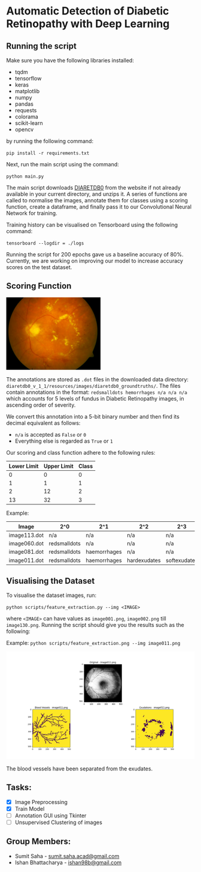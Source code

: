 # Automatic Detection of Diabetic Retinopathy with Deep Learning

## Running the script

Make sure you have the following libraries installed:
* tqdm
* tensorflow
* keras
* matplotlib
* numpy
* pandas
* requests
* colorama
* scikit-learn
* opencv

by running the following command:

`pip install -r requirements.txt`

Next, run the main script using the command:

`python main.py`

The main script downloads [DIARETDB0](http://www.it.lut.fi/project/imageret/diaretdb0/) from the website if not already available in your current directory, and unzips it. A series of functions are called to normalise the images, annotate them for classes using a scoring function, create a dataframe, and finally pass it to our Convolutional Neural Network for training.

Training history can be visualised on Tensorboard using the following command:

`tensorboard --logdir = ./logs`

Running the script for 200 epochs gave us a baseline accuracy of 80%. Currently, we are working on improving our model to increase accuracy scores on the test dataset.

## Scoring Function

<img src="./images/Figure_2.png" width="50%" height="50%">

The annotations are stored as `.dot` files in the downloaded data directory: `diaretdb0_v_1_1/resources/images/diaretdb0_groundtruths/`. The files contain annotations in the format: `redsmalldots hemorrhages n/a n/a n/a` which accounts for 5 levels of fundus in Diabetic Retinopathy images, in ascending order of severity.

We convert this annotation into a 5-bit binary number and then find its decimal equivalent as follows:

* `n/a` is accepted as `False` or `0`
* Everything else is regarded as `True` or `1`

Our scoring and class function adhere to the following rules:

| Lower Limit | Upper Limit | Class |
| ----------- | ----------- | ----- |
| 0 | 0 | 0 |
| 1 | 1 | 1 |
| 2 | 12 | 2 |
| 13 | 32 | 3 |

Example:

| Image | 2^0  | 2^1 | 2^2 | 2^3 | 2^4 | Score | Class |
 ------------- | ------------- | ------------- | ------------- | ------------- | ------------- | ------------- | ------------- |
| image113.dot | n/a  | n/a | n/a | n/a | n/a | 0 | 0 |
| image060.dot | redsmalldots  | n/a | n/a | n/a | n/a | 1 | 1 | 
| image081.dot | redsmalldots  | haemorrhages | n/a | n/a | n/a | 3 | 2 | 
| image011.dot | redsmalldots  | haemorrhages | hardexudates | softexudates| n/a | 31 | 3 | 


## Visualising the Dataset

To visualise the dataset images, run:

`python scripts/feature_extraction.py --img <IMAGE>`

where `<IMAGE>` can have values as `image001.png`, `image002.png` till `image130.png`. Running the script should give you the results such as the following:

Example: `python scripts/feature_extraction.png --img image011.png`

<img src="./images/Figure_1.png">

The blood vessels have been separated from the exudates.

## Tasks:

* [x] Image Preprocessing
* [x] Train Model
* [ ] Annotation GUI using Tkinter 
* [ ] Unsupervised Clustering of images

## Group Members:

* Sumit Saha - <a href="mailto:sumit.saha.acad@gmail.com" target="_top">sumit.saha.acad@gmail.com</a>
* Ishan Bhattacharya - <a href="mailto:ishan98b@gmail.com" target="_top">ishan98b@gmail.com</a>
